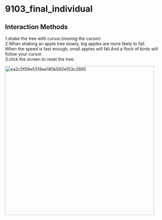 # 9103_final_individual
## Interaction Methods
1.shake the tree with cursor.(moving the cursor)  
2.When shaking an apple tree slowly, big apples are more likely to fall. When the speed is fast enough, small apples will fall.And a flock of birds will follow your cursor.  
3.click the screen to reset the tree.  

<img width="491" alt="ea2c5f09e5319ee180b592e153c2895" src="https://github.com/IAPEY/9103_final_individual/assets/129077906/94f7c36f-e7e0-46ab-9d9b-8518b3826d59">
